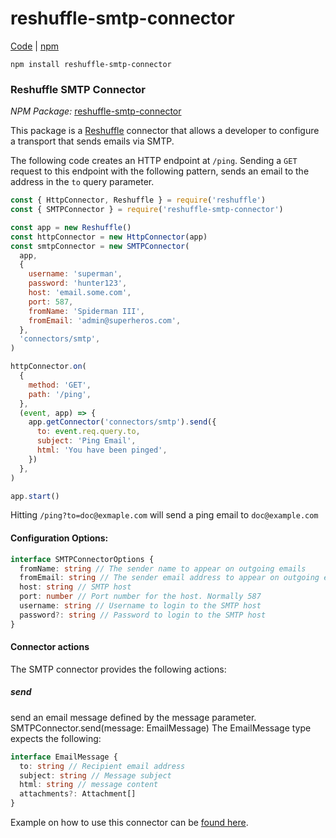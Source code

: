 # reshuffle-smtp-connector

[Code](https://github.com/reshufflehq/reshuffle-smtp-connector) |  [npm](https://www.npmjs.com/package/reshuffle-smtp-connector)

`npm install reshuffle-smtp-connector`

### Reshuffle SMTP Connector


*NPM Package:*  [reshuffle-smtp-connector](https://www.npmjs.com/package/reshuffle-smtp-connector)

This package is a [Reshuffle](http://dev.reshuffle.com) connector that allows a developer to configure a transport that sends emails via SMTP.

The following code creates an HTTP endpoint at `/ping`. Sending a `GET` request to this endpoint with the following pattern, 
sends an email to the address in the `to` query parameter.

```js
const { HttpConnector, Reshuffle } = require('reshuffle')
const { SMTPConnector } = require('reshuffle-smtp-connector')

const app = new Reshuffle()
const httpConnector = new HttpConnector(app)
const smtpConnector = new SMTPConnector(
  app,
  {
    username: 'superman',
    password: 'hunter123',
    host: 'email.some.com',
    port: 587,
    fromName: 'Spiderman III',
    fromEmail: 'admin@superheros.com',
  },
  'connectors/smtp',
)

httpConnector.on(
  {
    method: 'GET',
    path: '/ping',
  },
  (event, app) => {
    app.getConnector('connectors/smtp').send({
      to: event.req.query.to,
      subject: 'Ping Email',
      html: 'You have been pinged',
    })
  },
)

app.start()
```

Hitting `/ping?to=doc@exmaple.com` will send a ping email to `doc@example.com`


#### Configuration Options:
```typescript
interface SMTPConnectorOptions {
  fromName: string // The sender name to appear on outgoing emails
  fromEmail: string // The sender email address to appear on outgoing emails
  host: string // SMTP host
  port: number // Port number for the host. Normally 587
  username: string // Username to login to the SMTP host
  password?: string // Password to login to the SMTP host
}
```

#### Connector actions
The SMTP connector provides the following actions:

##### send
send an email message defined by the message parameter.
SMTPConnector.send(message: EmailMessage)
The EmailMessage type expects the following:

```typescript
interface EmailMessage {
  to: string // Recipient email address
  subject: string // Message subject
  html: string // message content
  attachments?: Attachment[]
}
```

Example on how to use this connector can be [found here](https://github.com/reshufflehq/reshuffle/tree/master/examples/email).